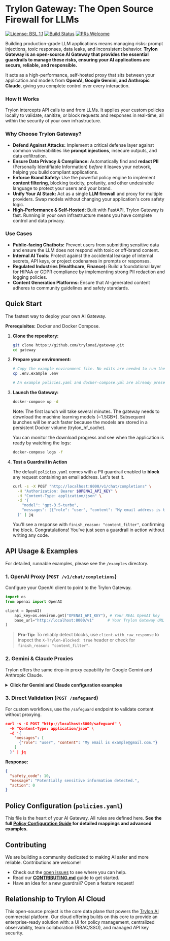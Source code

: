 # Trylon Gateway: The Open Source Firewall for LLMs

[![License: BSL 1.1](https://img.shields.io/badge/License-BSL%201.1-yellow.svg)](./LICENSE)
[![Build Status](https://img.shields.io/github/actions/workflow/status/trylonai/gateway/ci.yml?branch=main)](https://github.com/trylonai/gateway/actions)
[![PRs Welcome](https://img.shields.io/badge/PRs-welcome-brightgreen.svg)](./CONTRIBUTING.md)

Building production-grade LLM applications means managing risks: prompt injections, toxic responses, data leaks, and inconsistent behavior. **Trylon Gateway is an open-source AI Gateway that provides the essential guardrails to manage these risks, ensuring your AI applications are secure, reliable, and responsible.**

It acts as a high-performance, self-hosted proxy that sits between your application and models from **OpenAI, Google Gemini, and Anthropic Claude**, giving you complete control over every interaction.

### How It Works

Trylon intercepts API calls to and from LLMs. It applies your custom policies locally to validate, sanitize, or block requests and responses in real-time, all within the security of your own infrastructure.


### Why Choose Trylon Gateway?

*   **Defend Against Attacks:** Implement a critical defense layer against common vulnerabilities like **prompt injections**, insecure outputs, and data exfiltration.
*   **Ensure Data Privacy & Compliance:** Automatically find and **redact PII** (Personally Identifiable Information) *before* it leaves your network, helping you build compliant applications.
*   **Enforce Brand Safety:** Use the powerful policy engine to implement **content filtering**, blocking toxicity, profanity, and other undesirable language to protect your users and your brand.
*   **Unify Your AI Stack:** Act as a single **LLM firewall** and proxy for multiple providers. Swap models without changing your application's core safety logic.
*   **High-Performance & Self-Hosted:** Built with FastAPI, Trylon Gateway is fast. Running in your own infrastructure means you have complete control and data privacy.

### Use Cases
*   **Public-facing Chatbots:** Prevent users from submitting sensitive data and ensure the LLM does not respond with toxic or off-brand content.
*   **Internal AI Tools:** Protect against the accidental leakage of internal secrets, API keys, or project codenames in prompts or responses.
*   **Regulated Industries (Healthcare, Finance):** Build a foundational layer for HIPAA or GDPR compliance by implementing strong PII redaction and logging policies.
*   **Content Generation Platforms:** Ensure that AI-generated content adheres to community guidelines and safety standards.

## Quick Start

The fastest way to deploy your own AI Gateway.

**Prerequisites:** Docker and Docker Compose.

1.  **Clone the repository:**
    ```bash
    git clone https://github.com/trylonai/gateway.git
    cd gateway
    ```

2.  **Prepare your environment:**
    ```bash
    # Copy the example environment file. No edits are needed to run the quick start.
    cp .env.example .env

    # An example policies.yaml and docker-compose.yml are already present.
    ```

3.  **Launch the Gateway:**
    ```bash
    docker-compose up -d
    ```
    Note: The first launch will take several minutes. The gateway needs to download the machine learning models (~1.5GB+). Subsequent launches will be much faster because the models are stored in a persistent Docker volume (trylon_hf_cache).

    You can monitor the download progress and see when the application is ready by watching the logs:

    ```bash
    docker-compose logs -f
    ```

4.  **Test a Guardrail in Action**

    The default `policies.yaml` comes with a PII guardrail enabled to **block** any request containing an email address. Let's test it.
    ```bash
    curl -s -X POST "http://localhost:8000/v1/chat/completions" \
      -H "Authorization: Bearer $OPENAI_API_KEY" \
      -H "Content-Type: application/json" \
      -d '{
        "model": "gpt-3.5-turbo",
        "messages": [{"role": "user", "content": "My email address is test@example.com"}]
      }' | jq
    ```
    You'll see a response with `finish_reason: "content_filter"`, confirming the block. Congratulations! You've just seen a guardrail in action without writing any code.

## API Usage & Examples

For detailed, runnable examples, please see the `/examples` directory.

### 1. OpenAI Proxy (`POST /v1/chat/completions`)

Configure your OpenAI client to point to the Trylon Gateway.
```python
import os
from openai import OpenAI

client = OpenAI(
    api_key=os.environ.get("OPENAI_API_KEY"), # Your REAL OpenAI key
    base_url="http://localhost:8000/v1"      # Your Trylon Gateway URL + /v1
)
```
> **Pro-Tip:** To reliably detect blocks, use `client.with_raw_response` to inspect the `X-Trylon-Blocked: true` header or check for `finish_reason: "content_filter"`.

### 2. Gemini & Claude Proxies

Trylon offers the same drop-in proxy capability for Google Gemini and Anthropic Claude.
<details>
<summary><b>Click for Gemini and Claude configuration examples</b></summary>

#### Gemini Proxy (`POST /v1beta/models/{model}:generateContent`)
```python
import google.generativeai as genai
genai.configure(
    api_key=os.environ.get("GEMINI_API_KEY"),
    client_options={"api_endpoint": "http://localhost:8000"},
    transport='rest'
)
```

#### Claude Proxy (`POST /anthropic/v1/messages`)
```python
from anthropic import Anthropic
client = Anthropic(
    api_key=os.environ.get("ANTHROPIC_API_KEY"),
    base_url="http://localhost:8000/anthropic"
)
```
</details>

### 3. Direct Validation (`POST /safeguard`)

For custom workflows, use the `/safeguard` endpoint to validate content without proxying.
```json
curl -s -X POST "http://localhost:8000/safeguard" \
  -H "Content-Type: application/json" \
  -d '{
    "messages": [
      {"role": "user", "content": "My email is example@gmail.com."}
    ]
  }' | jq
```
**Response:**
```json
{
  "safety_code": 10,
  "message": "Potentially sensitive information detected.",
  "action": 0
}
```

## Policy Configuration (`policies.yaml`)

This file is the heart of your AI Gateway. All rules are defined here.
**See the full [Policy Configuration Guide](./docs/POLICIES.md) for detailed mappings and advanced examples.**

## Contributing

We are building a community dedicated to making AI safer and more reliable. Contributions are welcome!
*   Check out the [open issues](https://github.com/trylonai/gateway/issues) to see where you can help.
*   Read our **[CONTRIBUTING.md](./CONTRIBUTING.md)** guide to get started.
*   Have an idea for a new guardrail? Open a feature request!

## Relationship to Trylon AI Cloud

This open-source project is the core data plane that powers the [Trylon AI](https://trylon.ai) commercial platform. Our cloud offering builds on this core to provide an enterprise-ready solution with: a UI for policy management, centralized observability, team collaboration (RBAC/SSO), and managed API key security.